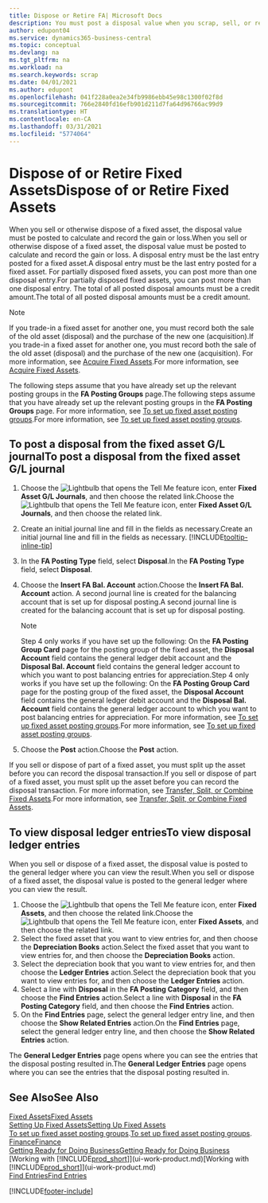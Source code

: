 ```yaml
---
title: Dispose or Retire FA| Microsoft Docs
description: You must post a disposal value when you scrap, sell, or retire a fixed asset.
author: edupont04
ms.service: dynamics365-business-central
ms.topic: conceptual
ms.devlang: na
ms.tgt_pltfrm: na
ms.workload: na
ms.search.keywords: scrap
ms.date: 04/01/2021
ms.author: edupont
ms.openlocfilehash: 041f228a0ea2e34fb9986ebb45e98c1300f02f8d
ms.sourcegitcommit: 766e2840fd16efb901d211d7fa64d96766ac99d9
ms.translationtype: HT
ms.contentlocale: en-CA
ms.lasthandoff: 03/31/2021
ms.locfileid: "5774064"
---
```

# <a name="dispose-of-or-retire-fixed-assets"></a><span data-ttu-id="1721b-103">Dispose of or Retire Fixed Assets</span><span class="sxs-lookup"><span data-stu-id="1721b-103">Dispose of or Retire Fixed Assets</span></span>

<span data-ttu-id="1721b-104">When you sell or otherwise dispose of a fixed asset, the disposal value must be posted to calculate and record the gain or loss.</span><span class="sxs-lookup"><span data-stu-id="1721b-104">When you sell or otherwise dispose of a fixed asset, the disposal value must be posted to calculate and record the gain or loss.</span></span> <span data-ttu-id="1721b-105">A disposal entry must be the last entry posted for a fixed asset.</span><span class="sxs-lookup"><span data-stu-id="1721b-105">A disposal entry must be the last entry posted for a fixed asset.</span></span> <span data-ttu-id="1721b-106">For partially disposed fixed assets, you can post more than one disposal entry.</span><span class="sxs-lookup"><span data-stu-id="1721b-106">For partially disposed fixed assets, you can post more than one disposal entry.</span></span> <span data-ttu-id="1721b-107">The total of all posted disposal amounts must be a credit amount.</span><span class="sxs-lookup"><span data-stu-id="1721b-107">The total of all posted disposal amounts must be a credit amount.</span></span>  

> [!NOTE]  
> <span data-ttu-id="1721b-108">If you trade-in a fixed asset for another one, you must record both the sale of the old asset (disposal) and the purchase of the new one (acquisition).</span><span class="sxs-lookup"><span data-stu-id="1721b-108">If you trade-in a fixed asset for another one, you must record both the sale of the old asset (disposal) and the purchase of the new one (acquisition).</span></span> <span data-ttu-id="1721b-109">For more information, see [Acquire Fixed Assets](fa-how-acquire.md).</span><span class="sxs-lookup"><span data-stu-id="1721b-109">For more information, see [Acquire Fixed Assets](fa-how-acquire.md).</span></span>  

<span data-ttu-id="1721b-110">The following steps assume that you have already set up the relevant posting groups in the **FA Posting Groups** page.</span><span class="sxs-lookup"><span data-stu-id="1721b-110">The following steps assume that you have already set up the relevant posting groups in the **FA Posting Groups** page.</span></span> <span data-ttu-id="1721b-111">For more information, see [To set up fixed asset posting groups](fa-how-setup-general.md#to-set-up-fixed-asset-posting-groups).</span><span class="sxs-lookup"><span data-stu-id="1721b-111">For more information, see [To set up fixed asset posting groups](fa-how-setup-general.md#to-set-up-fixed-asset-posting-groups).</span></span>  

## <a name="to-post-a-disposal-from-the-fixed-asset-gl-journal"></a><span data-ttu-id="1721b-112">To post a disposal from the fixed asset G/L journal</span><span class="sxs-lookup"><span data-stu-id="1721b-112">To post a disposal from the fixed asset G/L journal</span></span>

1. <span data-ttu-id="1721b-113">Choose the ![Lightbulb that opens the Tell Me feature](media/ui-search/search_small.png "Tell me what you want to do") icon, enter **Fixed Asset G/L Journals**, and then choose the related link.</span><span class="sxs-lookup"><span data-stu-id="1721b-113">Choose the ![Lightbulb that opens the Tell Me feature](media/ui-search/search_small.png "Tell me what you want to do") icon, enter **Fixed Asset G/L Journals**, and then choose the related link.</span></span>  
2. <span data-ttu-id="1721b-114">Create an initial journal line and fill in the fields as necessary.</span><span class="sxs-lookup"><span data-stu-id="1721b-114">Create an initial journal line and fill in the fields as necessary.</span></span> [!INCLUDE[tooltip-inline-tip](includes/tooltip-inline-tip_md.md)]  
3. <span data-ttu-id="1721b-115">In the **FA Posting Type** field, select **Disposal**.</span><span class="sxs-lookup"><span data-stu-id="1721b-115">In the **FA Posting Type** field, select **Disposal**.</span></span>  
4. <span data-ttu-id="1721b-116">Choose the **Insert FA Bal. Account** action.</span><span class="sxs-lookup"><span data-stu-id="1721b-116">Choose the **Insert FA Bal. Account** action.</span></span> <span data-ttu-id="1721b-117">A second journal line is created for the balancing account that is set up for disposal posting.</span><span class="sxs-lookup"><span data-stu-id="1721b-117">A second journal line is created for the balancing account that is set up for disposal posting.</span></span>  

    > [!NOTE]  
    >  <span data-ttu-id="1721b-118">Step 4 only works if you have set up the following: On the **FA Posting Group Card** page for the posting group of the fixed asset, the **Disposal Account** field contains the general ledger debit account and the **Disposal Bal. Account** field contains the general ledger account to which you want to post balancing entries for appreciation.</span><span class="sxs-lookup"><span data-stu-id="1721b-118">Step 4 only works if you have set up the following: On the **FA Posting Group Card** page for the posting group of the fixed asset, the **Disposal Account** field contains the general ledger debit account and the **Disposal Bal. Account** field contains the general ledger account to which you want to post balancing entries for appreciation.</span></span> <span data-ttu-id="1721b-119">For more information, see [To set up fixed asset posting groups](fa-how-setup-general.md#to-set-up-fixed-asset-posting-groups).</span><span class="sxs-lookup"><span data-stu-id="1721b-119">For more information, see [To set up fixed asset posting groups](fa-how-setup-general.md#to-set-up-fixed-asset-posting-groups).</span></span>  
5. <span data-ttu-id="1721b-120">Choose the **Post** action.</span><span class="sxs-lookup"><span data-stu-id="1721b-120">Choose the **Post** action.</span></span>  

<span data-ttu-id="1721b-121">If you sell or dispose of part of a fixed asset, you must split up the asset before you can record the disposal transaction.</span><span class="sxs-lookup"><span data-stu-id="1721b-121">If you sell or dispose of part of a fixed asset, you must split up the asset before you can record the disposal transaction.</span></span> <span data-ttu-id="1721b-122">For more information, see [Transfer, Split, or Combine Fixed Assets](fa-how-trans-split-combine.md).</span><span class="sxs-lookup"><span data-stu-id="1721b-122">For more information, see [Transfer, Split, or Combine Fixed Assets](fa-how-trans-split-combine.md).</span></span>  

## <a name="to-view-disposal-ledger-entries"></a><span data-ttu-id="1721b-123">To view disposal ledger entries</span><span class="sxs-lookup"><span data-stu-id="1721b-123">To view disposal ledger entries</span></span>
<span data-ttu-id="1721b-124">When you sell or dispose of a fixed asset, the disposal value is posted to the general ledger where you can view the result.</span><span class="sxs-lookup"><span data-stu-id="1721b-124">When you sell or dispose of a fixed asset, the disposal value is posted to the general ledger where you can view the result.</span></span>  

1. <span data-ttu-id="1721b-125">Choose the ![Lightbulb that opens the Tell Me feature](media/ui-search/search_small.png "Tell me what you want to do") icon, enter **Fixed Assets**, and then choose the related link.</span><span class="sxs-lookup"><span data-stu-id="1721b-125">Choose the ![Lightbulb that opens the Tell Me feature](media/ui-search/search_small.png "Tell me what you want to do") icon, enter **Fixed Assets**, and then choose the related link.</span></span>  
2. <span data-ttu-id="1721b-126">Select the fixed asset that you want to view entries for, and then choose the **Depreciation Books** action.</span><span class="sxs-lookup"><span data-stu-id="1721b-126">Select the fixed asset that you want to view entries for, and then choose the **Depreciation Books** action.</span></span>  
3. <span data-ttu-id="1721b-127">Select the depreciation book that you want to view entries for, and then choose the **Ledger Entries** action.</span><span class="sxs-lookup"><span data-stu-id="1721b-127">Select the depreciation book that you want to view entries for, and then choose the **Ledger Entries** action.</span></span>  
4. <span data-ttu-id="1721b-128">Select a line with **Disposal** in the **FA Posting Category** field, and then choose the **Find Entries** action.</span><span class="sxs-lookup"><span data-stu-id="1721b-128">Select a line with **Disposal** in the **FA Posting Category** field, and then choose the **Find Entries** action.</span></span>  
5. <span data-ttu-id="1721b-129">On the **Find Entries** page, select the general ledger entry line, and then choose the **Show Related Entries** action.</span><span class="sxs-lookup"><span data-stu-id="1721b-129">On the **Find Entries** page, select the general ledger entry line, and then choose the **Show Related Entries** action.</span></span>  

<span data-ttu-id="1721b-130">The **General Ledger Entries** page opens where you can see the entries that the disposal posting resulted in.</span><span class="sxs-lookup"><span data-stu-id="1721b-130">The **General Ledger Entries** page opens where you can see the entries that the disposal posting resulted in.</span></span>  

## <a name="see-also"></a><span data-ttu-id="1721b-131">See Also</span><span class="sxs-lookup"><span data-stu-id="1721b-131">See Also</span></span>

[<span data-ttu-id="1721b-132">Fixed Assets</span><span class="sxs-lookup"><span data-stu-id="1721b-132">Fixed Assets</span></span>](fa-manage.md)  
[<span data-ttu-id="1721b-133">Setting Up Fixed Assets</span><span class="sxs-lookup"><span data-stu-id="1721b-133">Setting Up Fixed Assets</span></span>](fa-setup.md)  
<span data-ttu-id="1721b-134">[To set up fixed asset posting groups](fa-how-setup-general.md#to-set-up-fixed-asset-posting-groups).</span><span class="sxs-lookup"><span data-stu-id="1721b-134">[To set up fixed asset posting groups](fa-how-setup-general.md#to-set-up-fixed-asset-posting-groups).</span></span>  
[<span data-ttu-id="1721b-135">Finance</span><span class="sxs-lookup"><span data-stu-id="1721b-135">Finance</span></span>](finance.md)  
[<span data-ttu-id="1721b-136">Getting Ready for Doing Business</span><span class="sxs-lookup"><span data-stu-id="1721b-136">Getting Ready for Doing Business</span></span>](ui-get-ready-business.md)  
<span data-ttu-id="1721b-137">[Working with [!INCLUDE[prod_short](includes/prod_short.md)]](ui-work-product.md)</span><span class="sxs-lookup"><span data-stu-id="1721b-137">[Working with [!INCLUDE[prod_short](includes/prod_short.md)]](ui-work-product.md)</span></span>  
[<span data-ttu-id="1721b-138">Find Entries</span><span class="sxs-lookup"><span data-stu-id="1721b-138">Find Entries</span></span>](ui-find-entries.md)  


[!INCLUDE[footer-include](includes/footer-banner.md)]